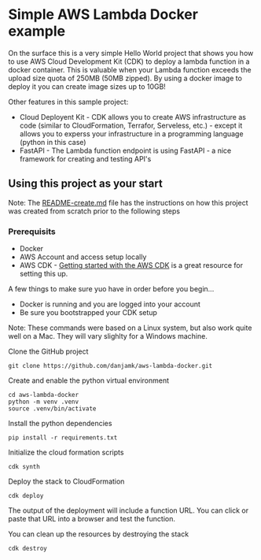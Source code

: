 # Simple AWS Lambda Docker example
On the surface this is a very simple Hello World project that shows you how to use AWS Cloud Development Kit (CDK) to deploy a lambda function in a docker container.  This is valuable when your Lambda function exceeds the upload size quota of 250MB (50MB zipped).  By using a docker image to deploy it you can create image sizes up to 10GB!

Other features in this sample project:
- Cloud Deployent Kit - CDK allows you to create AWS infrastructure as code (similar to CloudFormation, Terrafor, Serveless, etc.) - except it allows you to experss your infrastructure in a programming language (python in this case)
- FastAPI - The Lambda function endpoint is using FastAPI - a nice framework for creating and testing API's



## Using this project as your start
Note: The [README-create.md](README-create.md) file has the instructions on how this project was created from scratch prior to the following steps


### Prerequisits
- Docker
- AWS Account and access setup locally
- AWS CDK - [Getting started with the AWS CDK](https://docs.aws.amazon.com/cdk/v2/guide/getting_started.html) is a great resource for setting this up.



A few things to make sure yuo have in order before you begin...
- Docker is running and you are logged into your account
- Be sure you bootstrapped your CDK setup

Note: These commands were based on a Linux system, but also work quite well on a Mac.  They will vary slighlty for a Windows machine.


Clone the GitHub project

```
git clone https://github.com/danjamk/aws-lambda-docker.git
```


Create and enable the python virtual environment

```
cd aws-lambda-docker
python -m venv .venv
source .venv/bin/activate
```



Install the python dependencies

```
pip install -r requirements.txt
```



Initialize the cloud formation scripts

```
cdk synth
```



Deploy the stack to CloudFormation

```
cdk deploy
```


The output of the deployment will include a function URL.  You can click or paste that URL into a browser and test the function.



You can clean up the resources by destroying the stack

```
cdk destroy
```



